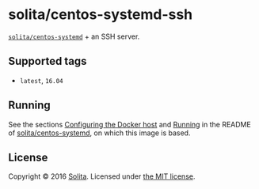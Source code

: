 # solita/centos-systemd-ssh

[`solita/centos-systemd`](https://hub.docker.com/r/solita/centos-systemd/) + an SSH server.

## Supported tags

* `latest`, `16.04`

## Running

See the sections [Configuring the Docker host](https://github.com/solita/docker-systemd/tree/centos-7#configuring-the-docker-host) and [Running](https://github.com/solita/docker-systemd/tree/centos-7#running) in the README of [solita/centos-systemd](https://github.com/solita/docker-systemd/tree/centos-7), on which this image is based.

## License

Copyright © 2016 [Solita](http://www.solita.fi). Licensed under [the MIT license](LICENSE).
